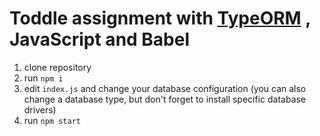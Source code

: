 # Toddle assignment with [TypeORM](https://github.com/typeorm/typeorm) , JavaScript and Babel

1. clone repository
2. run `npm i`
3. edit `index.js` and change your database configuration (you can also change a database type, but don't forget to install specific database drivers)
4. run `npm start`
